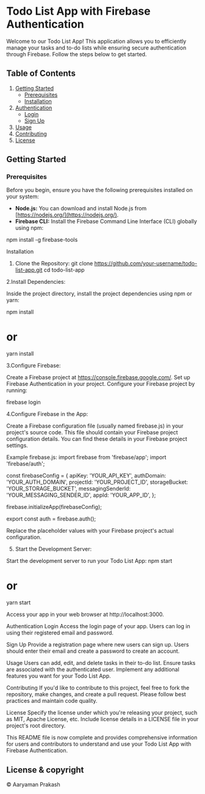 # Todo List App with Firebase Authentication

Welcome to our Todo List App! This application allows you to efficiently manage your tasks and to-do lists while ensuring secure authentication through Firebase. Follow the steps below to get started.

## Table of Contents

1. [Getting Started](#getting-started)
   - [Prerequisites](#prerequisites)
   - [Installation](#installation)
2. [Authentication](#authentication)
   - [Login](#login)
   - [Sign Up](#sign-up)
3. [Usage](#usage)
4. [Contributing](#contributing)
5. [License](#license)

## Getting Started

### Prerequisites

Before you begin, ensure you have the following prerequisites installed on your system:

- **Node.js:** You can download and install Node.js from [https://nodejs.org/](https://nodejs.org/).
- **Firebase CLI:** Install the Firebase Command Line Interface (CLI) globally using npm:


npm install -g firebase-tools

Installation
1. Clone the Repository:
git clone https://github.com/your-username/todo-list-app.git
cd todo-list-app

2.Install Dependencies:

Inside the project directory, install the project dependencies using npm or yarn:


npm install
# or
yarn install

3.Configure Firebase:

Create a Firebase project at https://console.firebase.google.com/.
Set up Firebase Authentication in your project.
Configure your Firebase project by running:

firebase login

4.Configure Firebase in the App:

Create a Firebase configuration file (usually named firebase.js) in your project's source code. This file should contain your Firebase project configuration details. You can find these details in your Firebase project settings.

Example firebase.js:
import firebase from 'firebase/app';
import 'firebase/auth';

const firebaseConfig = {
  apiKey: 'YOUR_API_KEY',
  authDomain: 'YOUR_AUTH_DOMAIN',
  projectId: 'YOUR_PROJECT_ID',
  storageBucket: 'YOUR_STORAGE_BUCKET',
  messagingSenderId: 'YOUR_MESSAGING_SENDER_ID',
  appId: 'YOUR_APP_ID',
};



firebase.initializeApp(firebaseConfig);

export const auth = firebase.auth();

Replace the placeholder values with your Firebase project's actual configuration.

5. Start the Development Server:

Start the development server to run your Todo List App:
npm start
# or
yarn start

Access your app in your web browser at http://localhost:3000.

Authentication
Login
Access the login page of your app.
Users can log in using their registered email and password.

Sign Up
Provide a registration page where new users can sign up.
Users should enter their email and create a password to create an account.


Usage
Users can add, edit, and delete tasks in their to-do list.
Ensure tasks are associated with the authenticated user.
Implement any additional features you want for your Todo List App.

Contributing
If you'd like to contribute to this project, feel free to fork the repository, make changes, and create a pull request. Please follow best practices and maintain code quality.

License
Specify the license under which you're releasing your project, such as MIT, Apache License, etc. Include license details in a LICENSE file in your project's root directory.


This README file is now complete and provides comprehensive information for users and contributors to understand and use your Todo List App with Firebase Authentication.






## License & copyright

© Aaryaman Prakash

